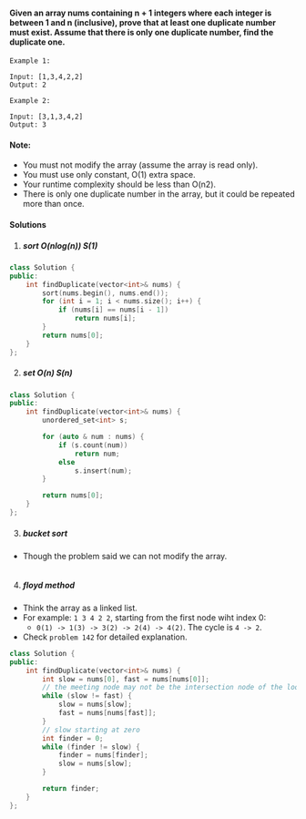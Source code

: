 #### Given an array nums containing n + 1 integers where each integer is between 1 and n (inclusive), prove that at least one duplicate number must exist. Assume that there is only one duplicate number, find the duplicate one.

```
Example 1:

Input: [1,3,4,2,2]
Output: 2

Example 2:

Input: [3,1,3,4,2]
Output: 3
```

#### Note:

-    You must not modify the array (assume the array is read only).
-    You must use only constant, O(1) extra space.
-    Your runtime complexity should be less than O(n2).
-    There is only one duplicate number in the array, but it could be repeated more than once.


#### Solutions


1. ##### sort  O(nlog(n)) S(1)

```c++
class Solution {
public:
    int findDuplicate(vector<int>& nums) {
        sort(nums.begin(), nums.end());
        for (int i = 1; i < nums.size(); i++) {
            if (nums[i] == nums[i - 1])
                return nums[i];
        }
        return nums[0];
    }
};
```

2. ##### set O(n) S(n)

```c++
class Solution {
public:
    int findDuplicate(vector<int>& nums) {
        unordered_set<int> s;

        for (auto & num : nums) {
            if (s.count(num))
                return num;
            else
                s.insert(num);
        }

        return nums[0];
    }
};
```

3. ##### bucket sort

- Though the problem said we can not modify the array.

```c++

```

4. ##### floyd method

- Think the array as a linked list.
- For example: `1 3 4 2 2`, starting from the first node wiht index 0:
    - `0(1) -> 1(3) -> 3(2) -> 2(4) -> 4(2)`. The cycle is `4 -> 2`.
- Check `problem 142` for detailed explanation.

```c++
class Solution {
public:
    int findDuplicate(vector<int>& nums) {
        int slow = nums[0], fast = nums[nums[0]];
        // the meeting node may not be the intersection node of the loop
        while (slow != fast) {
            slow = nums[slow];
            fast = nums[nums[fast]];
        }
        // slow starting at zero
        int finder = 0;
        while (finder != slow) {
            finder = nums[finder];
            slow = nums[slow];
        }

        return finder;
    }
};
```
